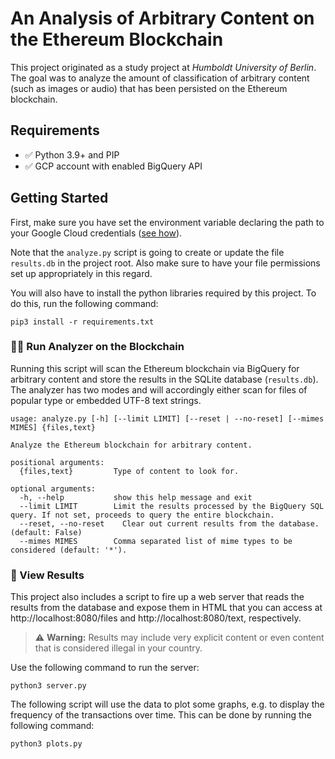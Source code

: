 # An Analysis of Arbitrary Content on the Ethereum Blockchain

This project originated as a study project at *Humboldt University of Berlin*. The goal was to analyze the amount of classification of arbitrary content (such as images or audio) that has been persisted on the Ethereum blockchain.

## Requirements

- ✅ Python 3.9+ and PIP
- ✅ GCP account with enabled BigQuery API

## Getting Started

First, make sure you have set the environment variable declaring the path to your Google Cloud credentials ([see how](https://cloud.google.com/docs/authentication/getting-started#setting_the_environment_variable)).

Note that the `analyze.py` script is going to create or update the file `results.db` in the project root. Also make sure to have your file permissions set up appropriately in this regard.

You will also have to install the python libraries required by this project. To do this, run the following command:

```
pip3 install -r requirements.txt
```

### 🕵️‍♂️ Run Analyzer on the Blockchain

Running this script will scan the Ethereum blockchain via BigQuery for arbitrary content and store the results in the SQLite database (`results.db`). The analyzer has two modes and will accordingly either scan for files of popular type or embedded UTF-8 text strings.

```
usage: analyze.py [-h] [--limit LIMIT] [--reset | --no-reset] [--mimes MIMES] {files,text}

Analyze the Ethereum blockchain for arbitrary content.

positional arguments:
  {files,text}         Type of content to look for.

optional arguments:
  -h, --help           show this help message and exit
  --limit LIMIT        Limit the results processed by the BigQuery SQL query. If not set, proceeds to query the entire blockchain.
  --reset, --no-reset	 Clear out current results from the database. (default: False)
  --mimes MIMES        Comma separated list of mime types to be considered (default: '*').
```

### 📖 View Results

This project also includes a script to fire up a web server that reads the results from the database and expose them in HTML that you can access at http://localhost:8080/files and http://localhost:8080/text, respectively.

> :warning: **Warning:** Results may include very explicit content or even content that is considered illegal in your country.

Use the following command to run the server:

```
python3 server.py
```

The following script will use the data to plot some graphs, e.g. to display the frequency of the transactions over time. This can be done by running the following command:

```
python3 plots.py
```
